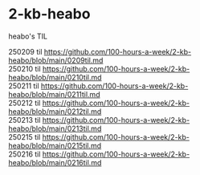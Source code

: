 # 2-kb-heabo
heabo's TIL

250209 til https://github.com/100-hours-a-week/2-kb-heabo/blob/main/0209til.md <br/>
250210 til https://github.com/100-hours-a-week/2-kb-heabo/blob/main/0210til.md <br/>
250211 til https://github.com/100-hours-a-week/2-kb-heabo/blob/main/0211til.md <br/>
250212 til https://github.com/100-hours-a-week/2-kb-heabo/blob/main/0212til.md <br/>
250213 til https://github.com/100-hours-a-week/2-kb-heabo/blob/main/0213til.md <br/>
250215 til https://github.com/100-hours-a-week/2-kb-heabo/blob/main/0215til.md <br/>
250216 til https://github.com/100-hours-a-week/2-kb-heabo/blob/main/0216til.md <br/>
